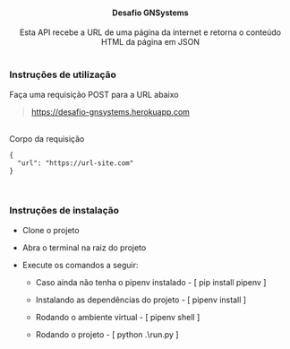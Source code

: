 <div align="center"><h4>Desafio GNSystems</h4></div>

<div align="center">Esta API recebe a URL de uma página da internet e retorna o conteúdo HTML da página em JSON</div>
<br>

<h3>Instruções de utilização</h3>

<div>Faça uma requisição POST para a URL abaixo</div>

> https://desafio-gnsystems.herokuapp.com

<br>
<div>Corpo da requisição</div>

```
{
  "url": "https://url-site.com"
}
```

<br>

<h3>Instruções de instalação</h3>

- Clone o projeto

- Abra o terminal na raiz do projeto

- Execute os comandos a seguir:
  
  - Caso ainda não tenha o pipenv instalado - [ pip install pipenv ]
  
  - Instalando as dependências do projeto - [ pipenv install ]
  
  - Rodando o ambiente virtual - [ pipenv shell ]
  
  - Rodando o projeto - [ python .\run.py ]
